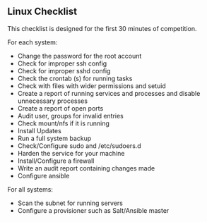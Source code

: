 ## Linux Checklist

This checklist is designed for the first 30 minutes of competition.

For each system:

* Change the password for the root account
* Check for improper ssh config
* Check for improper sshd config
* Check the crontab (s) for running tasks
* Check with files with wider permissions and setuid
* Create a report of running services and processes and disable unnecessary processes
* Create a report of open ports
* Audit user, groups for invalid entries
* Check mount/nfs if it is running
* Install Updates
* Run a full system backup
* Check/Configure sudo and /etc/sudoers.d
* Harden the service for your machine
* Install/Configure a firewall
* Write an audit report containing changes made
* Configure ansible

For all systems:

* Scan the subnet for running servers
* Configure a provisioner such as Salt/Ansible master
